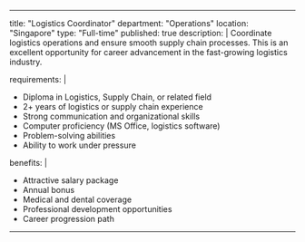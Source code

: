 
---
title: "Logistics Coordinator"
department: "Operations"
location: "Singapore"
type: "Full-time"
published: true
description: |
  Coordinate logistics operations and ensure smooth supply chain processes. This is an excellent opportunity for career advancement in the fast-growing logistics industry.

requirements: |
  - Diploma in Logistics, Supply Chain, or related field
  - 2+ years of logistics or supply chain experience
  - Strong communication and organizational skills
  - Computer proficiency (MS Office, logistics software)
  - Problem-solving abilities
  - Ability to work under pressure

benefits: |
  - Attractive salary package
  - Annual bonus
  - Medical and dental coverage
  - Professional development opportunities
  - Career progression path
---
